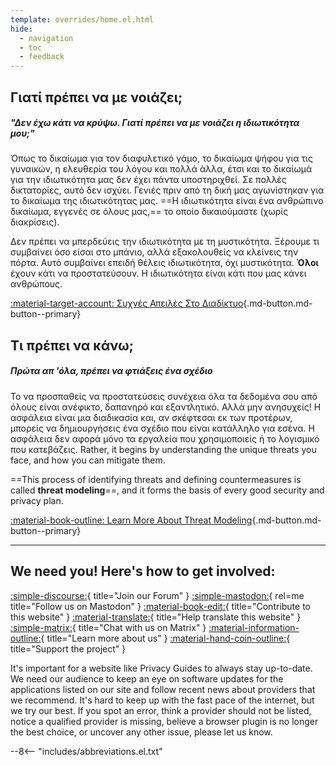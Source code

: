 ```yaml
---
template: overrides/home.el.html
hide:
  - navigation
  - toc
  - feedback
---
```


<!-- markdownlint-disable-next-line -->
## Γιατί πρέπει να με νοιάζει;

##### "Δεν έχω κάτι να κρύψω. Γιατί πρέπει να με νοιάζει η ιδιωτικότητα μου;"

Όπως το δικαίωμα για τον διαφυλετικό γάμο, το δικαίωμα ψήφου για τις γυναικών, η ελευθερία του λόγου και πολλά άλλα, έτσι και το δικαίωμά για την ιδιωτικότητα μας δεν έχει πάντα υποστηριχθεί. Σε πολλές δικτατορίες, αυτό δεν ισχύει. Γενιές πριν από τη δική μας αγωνίστηκαν για το δικαίωμα της ιδιωτικότητας μας. ==Η ιδιωτικότητα είναι ένα ανθρώπινο δικαίωμα, εγγενές σε όλους μας,== το οποίο δικαιούμαστε (χωρίς διακρίσεις).

Δεν πρέπει να μπερδεύεις την ιδιωτικότητα με τη μυστικότητα. Ξέρουμε τι συμβαίνει όσο είσαι στο μπάνιο, αλλά εξακολουθείς να κλείνεις την πόρτα. Αυτό συμβαίνει επειδή θέλεις ιδιωτικότητα, όχι μυστικότητα. **Όλοι** έχουν κάτι να προστατεύσουν. Η ιδιωτικότητα είναι κάτι που μας κάνει ανθρώπους.

[:material-target-account: Συχνές Απειλές Στο Διαδίκτυο](basics/common-threats.md ""){.md-button.md-button--primary}

## Τι πρέπει να κάνω;

##### Πρώτα απ 'όλα, πρέπει να φτιάξεις ένα σχέδιο

Το να προσπαθείς να προστατεύσεις συνέχεια όλα τα δεδομένα σου από όλους είναι ανέφικτο, δαπανηρό και εξαντλητικό. Αλλά μην ανησυχείς! Η ασφάλεια είναι μια διαδικασία και, αν σκέφτεσαι εκ των προτέρων, μπορείς να δημιουργήσεις ένα σχέδιο που είναι κατάλληλο για εσένα. Η ασφάλεια δεν αφορά μόνο τα εργαλεία που χρησιμοποιείς ή το λογισμικό που κατεβάζεις. Rather, it begins by understanding the unique threats you face, and how you can mitigate them.

==This process of identifying threats and defining countermeasures is called **threat modeling**==, and it forms the basis of every good security and privacy plan.

[:material-book-outline: Learn More About Threat Modeling](basics/threat-modeling.md ""){.md-button.md-button--primary}

---

## We need you! Here's how to get involved:

[:simple-discourse:](https://discuss.privacyguides.net/){ title="Join our Forum" }
[:simple-mastodon:](https://mastodon.neat.computer/@privacyguides){ rel=me title="Follow us on Mastodon" }
[:material-book-edit:](https://github.com/privacyguides/privacyguides.org){ title="Contribute to this website" }
[:material-translate:](https://matrix.to/#/#pg-i18n:aragon.sh){ title="Help translate this website" }
[:simple-matrix:](https://matrix.to/#/#privacyguides:matrix.org){ title="Chat with us on Matrix" }
[:material-information-outline:](about/index.md){ title="Learn more about us" }
[:material-hand-coin-outline:](about/donate.md){ title="Support the project" }

It's important for a website like Privacy Guides to always stay up-to-date. We need our audience to keep an eye on software updates for the applications listed on our site and follow recent news about providers that we recommend. It's hard to keep up with the fast pace of the internet, but we try our best. If you spot an error, think a provider should not be listed, notice a qualified provider is missing, believe a browser plugin is no longer the best choice, or uncover any other issue, please let us know.

--8<-- "includes/abbreviations.el.txt"
